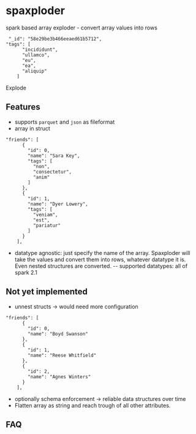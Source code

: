 # spaxploder
spark based array exploder - convert array values into rows

```
 "_id": "58e29be3b466eeaed61b5712",
"tags": [
      "incididunt",
      "ullamco",
      "eu",
      "ea",
      "aliquip"
    ]
```
Explode 
## Features

- supports `parquet` and `json` as fileformat 
- array in struct 
```
"friends": [
      {
        "id": 0,
        "name": "Sara Key",
        "tags": [
          "non",
          "consectetur",
          "anim"
        ]
      },
      {
        "id": 1,
        "name": "Dyer Lowery",
        "tags": [
          "veniam",
          "est",
          "pariatur"
        ]
      }
    ],
```    
    
- datatype agnostic: just specify the name of the array. Spaxploder will take the values and convert them into rows, whatever datatype it is. Even nested structures are converted.
-- supported datatypes: all of spark 2.1

## Not yet implemented
- unnest structs -> would need more configuration
```
"friends": [
      {
        "id": 0,
        "name": "Boyd Swanson"
      },
      {
        "id": 1,
        "name": "Reese Whitfield"
      },
      {
        "id": 2,
        "name": "Agnes Winters"
      }
    ],
```
- optionally schema enforcement -> reliable data structures over time
- Flatten array as string and reach trough of all other attributes.


## FAQ

